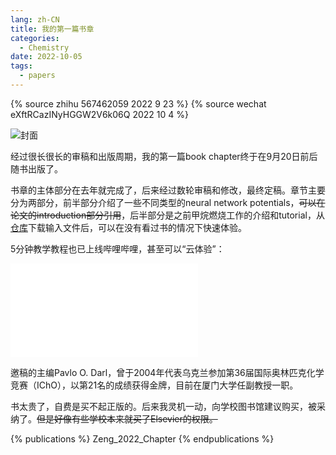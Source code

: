 ```yaml
---
lang: zh-CN
title: 我的第一篇书章
categories:
  - Chemistry
date: 2022-10-05
tags:
  - papers
---
```

{% source zhihu 567462059 2022 9 23 %}
{% source wechat eXftRCazINyHGGW2V6k06Q 2022 10 4 %}

![封面](http://bf.njzjz.win/img/chapter1.jpg)

经过很长很长的审稿和出版周期，我的第一篇book chapter终于在9月20日前后随书出版了。

书章的主体部分在去年就完成了，后来经过数轮审稿和修改，最终定稿。章节主要分为两部分，前半部分介绍了一些不同类型的neural network potentials，<del>可以在论文的introduction部分引用</del>，后半部分是之前甲烷燃烧工作的介绍和tutorial，从[仓库](https://github.com/tongzhugroup/Chapter13-tutorial)下载输入文件后，可以在没有看过书的情况下快速体验。

5分钟教学教程也已上线哔哩哔哩，甚至可以“云体验”：

<iframe src="//player.bilibili.com/player.html?aid=603406787&bvid=BV1hB4y1J7Dh&cid=844637465&page=1" scrolling="no" border="0" frameborder="no" framespacing="0" allowfullscreen="true"> </iframe>

邀稿的主编Pavlo O. Darl，曾于2004年代表乌克兰参加第36届国际奥林匹克化学竞赛（IChO），以第21名的成绩获得金牌，目前在厦门大学任副教授一职。

书太贵了，自费是买不起正版的。后来我灵机一动，向学校图书馆建议购买，被采纳了。<del>但是好像有些学校本来就买了Elsevier的权限。</del>

{% publications %}
Zeng_2022_Chapter
{% endpublications %}
